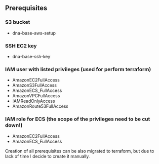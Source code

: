 ## Prerequisites

### S3 bucket 
- dna-base-aws-setup

### SSH EC2 key
- dna-base-ssh-key



### IAM user with listed privileges (used for perform terraform)
- AmazonEC2FullAccess
- AmazonS3FullAccess
- AmazonECS_FullAccess
- AmazonVPCFullAccess
- IAMReadOnlyAccess
- AmazonRoute53FullAccess 

### IAM role for ECS (the scope of the privileges need to be cut down!)
- AmazonEC2FullAccess
- AmazonECS_FullAccess

Creation of all prerequisites can be also migrated to terraform, but due to lack of time I decide to create it manually.